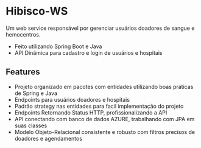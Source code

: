 # Hibisco-WS


Um web service responsável por gerenciar usuários doadores de sangue e hemocentros.

- Feito utilizando Spring Boot e Java
- API Dinâmica para cadastro e login de usuários e hospitais

## Features

- Projeto organizado em pacotes com entidades utilizando boas práticas de Spring e Java
- Endpoints para usuários doadores e hospitais
- Padrão strategy nas entidades para facil implementação do projeto
- Endpoints Retornando Status HTTP, profissionalizando a API
- API conectando com banco de dados AZURE, trabalhando com JPA em suas classes
- Modelo Objeto-Relacional consistente e robusto com filtros precisos de doadores e agendamentos
